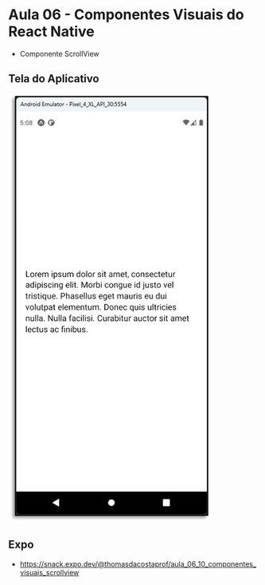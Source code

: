 # Aula 06 - Componentes Visuais do React Native

- Componente ScrollView

## Tela do Aplicativo

![Tela](screen1.png)

## Expo

- https://snack.expo.dev/@thomasdacostaprof/aula_06_10_componentes_visuais_scrollview

